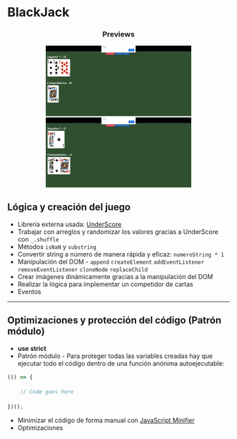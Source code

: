 # BlackJack

<h3 align="center">Previews</h3>
<p align="center">
  <img src="https://github.com/alesyt0h/javascript-blackjack/blob/main/Blackjack%20Preview%20Lost.jpg?raw=true" style="width:330px" alt="Lost"/>
  <img src="https://github.com/alesyt0h/javascript-blackjack/blob/main/Blackjack%20Preview%20Won.jpg?raw=true" style="width:330px" alt="Won"/>
</p>

## Lógica y creación del juego

* Librería externa usada: [UnderScore](https://underscorejs.org/)
* Trabajar con arreglos y randomizar los valores gracias a UnderScore con `_.shuffle`
* Métodos `isNaN` y `substring`
* Convertir string a número de manera rápida y eficaz: `numeroString * 1`
* Manipulación del DOM - `append` `createElement` `addEventListener` `removeEventListener` `cloneNode` `replaceChild`
* Crear imágenes dinámicamente gracias a la manipulación del DOM
* Realizar la lógica para implementar un competidor de cartas
* Eventos

---

## Optimizaciones y protección del código (Patrón módulo)

* **use strict**
* Patrón módulo - Para proteger todas las variables creadas hay que ejecutar todo el código dentro de una función anónima autoejecutable:
```javascript
(() => {

    // Code goes here

})();
```
* Minimizar el código de forma manual con [JavaScript Minifier](https://javascript-minifier.com/)
* Optimizaciones
